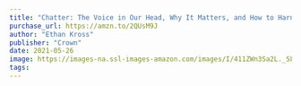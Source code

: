 ```yaml
---
title: "Chatter: The Voice in Our Head, Why It Matters, and How to Harness It"
purchase_url: https://amzn.to/2QUsM9J
author: "Ethan Kross"
publisher: "Crown"
date: 2021-05-26
image: https://images-na.ssl-images-amazon.com/images/I/411ZWn3Sa2L._SL75_.jpg
tags:
---
```


